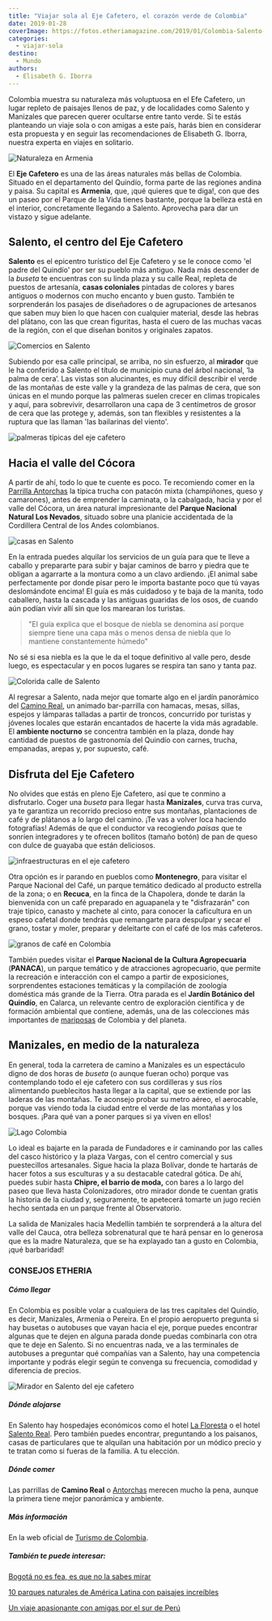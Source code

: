 ```yaml
---
title: "Viajar sola al Eje Cafetero, el corazón verde de Colombia"
date: 2019-01-28
coverImage: https://fotos.etheriamagazine.com/2019/01/Colombia-Salento-Quindio.jpg
categories: 
  - viajar-sola
destino: 
  - Mundo
authors: 
  - Elisabeth G. Iborra
---
```


Colombia muestra su naturaleza más voluptuosa en el Efe Cafetero, un lugar repleto de paisajes llenos de paz, y de localidades como Salento y Manizales que parecen querer ocultarse entre tanto verde. Si te estás planteando un viaje sola o con amigas a este país, harás bien en considerar esta propuesta y en seguir las recomendaciones de Elisabeth G. Iborra, nuestra experta en viajes en solitario.

![Naturaleza en Armenia](https://fotos.etheriamagazine.com/2019/01/Colombia-Armenia.jpg "Paisaje de Armenia.")

El **Eje Cafetero** es una de las áreas naturales más bellas de Colombia. Situado en el 
departamento del Quindío, forma parte de las regiones andina y paisa. Su capital es 
**Armenia**, que, ¡qué quieres que te diga!, con que des un paseo por el Parque de la 
Vida tienes bastante, porque la belleza está en el interior, concretamente llegando a 
Salento. Aprovecha para dar un vistazo y sigue adelante. 

## Salento, el centro del Eje Cafetero

**Salento** es el epicentro turístico del Eje Cafetero y se le conoce como 'el padre del 
Quindío' por ser su pueblo más antiguo. Nada más descender de la _buseta_ te encuentras 
con su linda plaza y su calle Real, repleta de puestos de artesanía, **casas 
coloniales** pintadas de colores y bares antiguos o modernos con mucho encanto y buen 
gusto. También te sorprenderán los pasajes de diseñadores o de agrupaciones de artesanos 
que saben muy bien lo que hacen con cualquier material, desde las hebras del plátano, 
con las que crean figuritas, hasta el cuero de las muchas vacas de la región, con el que 
diseñan bonitos y originales zapatos. 

![Comercios en Salento](https://fotos.etheriamagazine.com/2019/01/Colombia-Salento.jpg "Calle de Salento.")

Subiendo por esa calle principal, se arriba, no sin esfuerzo, al **mirador** que le ha 
conferido a Salento el título de municipio cuna del árbol nacional, ‘la palma de cera’. 
Las vistas son alucinantes, es muy difícil describir el verde de las montañas de este 
valle y la grandeza de las palmas de cera, que son únicas en el mundo porque las 
palmeras suelen crecer en climas tropicales y aquí, para sobrevivir, desarrollaron una 
capa de 3 centímetros de grosor de cera que las protege y, además, son tan flexibles y 
resistentes a la ruptura que las llaman 'las bailarinas del viento'. 

![palmeras típicas del eje cafetero](https://fotos.etheriamagazine.com/2019/01/Colombia-Valle-Cocora.jpg "A las palmeras de esta zona se las conoce como 'las bailarinas del viento'.")

## Hacia el valle del Cócora

A partir de ahí, todo lo que te cuente es poco. Te recomiendo comer en la [Parrilla 
Antorchas](https://www.tripadvisor.es/Restaurant_Review-g1580963-d15669892-Reviews-Antorchas-Salento_Quindio_Department.html) 
la típica trucha con patacón mixta (champiñones, queso y camarones), antes de emprender 
la caminata, o la cabalgada, hacia y por el valle del Cócora, un área natural 
impresionante del **Parque Nacional Natural Los Nevados**, situado sobre una planicie 
accidentada de la Cordillera Central de los Andes colombianos. 

![casas en Salento](https://fotos.etheriamagazine.com/2019/01/Colombia-Salento-Quindio.jpg "Imagen de Salento. Fotografía cortesía de ProColombia.")

En la entrada puedes alquilar los servicios de un guía para que te lleve a caballo y 
prepararte para subir y bajar caminos de barro y piedra que te obligan a agarrarte a la 
montura como a un clavo ardiendo. ¡El animal sabe perfectamente por donde pisar pero le 
importa bastante poco que tú vayas deslomándote encima! El guía es más cuidadoso y te 
baja de la manita, todo caballero, hasta la cascada y las antiguas guaridas de los osos, 
de cuando aún podían vivir allí sin que los marearan los turistas. 

> "El guía explica que el bosque de niebla se denomina así porque siempre tiene una capa 
> más o menos densa de niebla que lo mantiene constantemente húmedo" 

No sé si esa niebla es la que le da el toque definitivo al valle pero, desde luego, es 
espectacular y en pocos lugares se respira tan sano y tanta paz. 

![Colorida calle de Salento](https://fotos.etheriamagazine.com/2019/01/Colombia-calle-salento.jpg "Colorida calle de Salento.")

Al regresar a Salento, nada mejor que tomarte algo en el jardín panorámico del [Camino 
Real](https://www.facebook.com/caminoreal.parrillabar), un animado bar-parrilla con 
hamacas, mesas, sillas, espejos y lámparas talladas a partir de troncos, concurrido por 
turistas y jóvenes locales que estarán encantados de hacerte la vida más agradable. El 
**ambiente nocturno** se concentra también en la plaza, donde hay cantidad de puestos de 
gastronomía del Quindío con carnes, trucha, empanadas, arepas y, por supuesto, café. 

## Disfruta del Eje Cafetero

No olvides que estás en pleno Eje Cafetero, así que te conmino a disfrutarlo. Coger una 
_buseta_ para llegar hasta **Manizales**, curva tras curva, ya te garantiza un recorrido 
precioso entre sus montañas, plantaciones de café y de plátanos a lo largo del camino. 
¡Te vas a volver loca haciendo fotografías! Además de que el conductor va recogiendo 
_paisas_ que te sonríen integradores y te ofrecen bollitos (tamaño botón) de pan de 
queso con dulce de guayaba que están deliciosos. 

![infraestructuras en el eje cafetero](https://fotos.etheriamagazine.com/2019/01/Colmbia-eje-cafetero.jpg "Transporte para el café.")

Otra opción es ir parando en pueblos como **Montenegro**, para visitar el Parque 
Nacional del Café, un parque temático dedicado al producto estrella de la zona; o en 
**Recuca**, en la finca de la Chapolera, donde te darán la bienvenida con un café 
preparado en aguapanela y te "disfrazarán" con traje típico, canasto y machete al cinto, 
para conocer la caficultura en un espeso cafetal donde tendrás que remangarte para 
despulpar y secar el grano, tostar y moler, preparar y deleitarte con el café de los más 
cafeteros. 

![granos de café en Colombia](https://fotos.etheriamagazine.com/2019/01/Colombia-cafe.jpg "Granos de café. Foto cortesía de ProColombia.")

También puedes visitar el **Parque Nacional de la Cultura Agropecuaria** (**PANACA**), 
un parque temático y de atracciones agropecuario, que permite la recreación e 
interacción con el campo a partir de exposiciones, sorprendentes estaciones temáticas y 
la compilación de zoología doméstica más grande de la Tierra. Otra parada es el **Jardín 
Botánico del Quindío**, en Calarca, un relevante centro de exploración científica y de 
formación ambiental que contiene, además, una de las colecciones más importantes de [mariposas](https://etheriamagazine.com/2018/12/19/michoacan-en-busca-de-las-mariposas-monarca/) 
de Colombia y del planeta. 

## Manizales, en medio de la naturaleza

En general, toda la carretera de camino a Manizales es un espectáculo digno de dos horas 
de _buseta_ (o aunque fueran ocho) porque vas contemplando todo el eje cafetero con sus 
cordilleras y sus ríos alimentando pueblecitos hasta llegar a la capital, que se 
extiende por las laderas de las montañas. Te aconsejo probar su metro aéreo, el 
aerocable, porque vas viendo toda la ciudad entre el verde de las montañas y los 
bosques. ¡Para qué van a poner parques si ya viven en ellos! 

![Lago Colombia](https://fotos.etheriamagazine.com/2019/01/Manizales-Parque-nevados.jpg "Parque Nacional de Los Nevados, situado entre Manizales y Salento.")

Lo ideal es bajarte en la parada de Fundadores e ir caminando por las calles del casco 
histórico y la plaza Vargas, con el centro comercial y sus puestecillos artesanales. 
Sigue hacia la plaza Bolívar, donde te hartarás de hacer fotos a sus esculturas y a su 
destacable catedral gótica. De ahí, puedes subir hasta **Chipre, el barrio de moda,** 
con bares a lo largo del paseo que lleva hasta Colonizadores, otro mirador donde te 
cuentan gratis la historia de la ciudad y, seguramente, te apetecerá tomarte un jugo 
recién hecho sentada en un parque frente al Observatorio. 

La salida de Manizales hacia Medellín también te sorprenderá a la altura del valle del 
Cauca, otra belleza sobrenatural que te hará pensar en lo generosa que es la madre 
Naturaleza, que se ha explayado tan a gusto en Colombia, ¡qué barbaridad! 

### CONSEJOS ETHERIA

##### Cómo llegar

En Colombia es posible volar a cualquiera de las tres capitales del Quindío, es decir, 
Manizales, Armenia o Pereira. En el propio aeropuerto pregunta si hay busetas o 
autobuses que vayan hacia el eje, porque puedes encontrar algunas que te dejen en alguna 
parada donde puedas combinarla con otra que te deje en Salento. Si no encuentras nada, 
ve a las terminales de autobuses a preguntar qué compañías van a Salento, hay una 
competencia importante y podrás elegir según te convenga su frecuencia, comodidad y 
diferencia de precios. 

![Mirador en Salento del eje cafetero](https://fotos.etheriamagazine.com/2019/01/Salento-paisaje.jpg "Paisaje que rodea Salento.")

##### Dónde alojarse

En Salento hay hospedajes económicos como el hotel [La 
Floresta](https://www.laflorestahotel.com.co/) o el hotel [Salento 
Real](https://www.hotelsalentoreal.com). Pero también puedes encontrar, preguntando a 
los paisanos, casas de particulares que te alquilan una habitación por un módico precio 
y te tratan como si fueras de la familia. A tu elección. 

##### Dónde comer

Las parrillas de **Camino Real** o [Antorchas](https://www.tripadvisor.es/Restaurant_Review-g1580963-d15669892-Reviews-Antorchas-Salento_Quindio_Department.html) 
merecen mucho la pena, aunque la primera tiene mejor panorámica y ambiente. 

##### Más información

En la web oficial de [Turismo de Colombia](http://www.colombia.travel/es). 

##### También te puede interesar:

[Bogotá no es fea, es que no la sabes 
mirar](https://etheriamagazine.com/2020/03/12/viaje-para-mujeres-que-ver-hacer-en-bogota/) 

[10 parques naturales de América Latina con paisajes 
increíbles](https://etheriamagazine.com/2021/10/21/parques-naturales-de-america-latina/) 

[Un viaje apasionante con amigas por el sur de 
Perú](https://etheriamagazine.com/2019/11/01/mujeres-que-viajan-solas-amigas-peru/)
